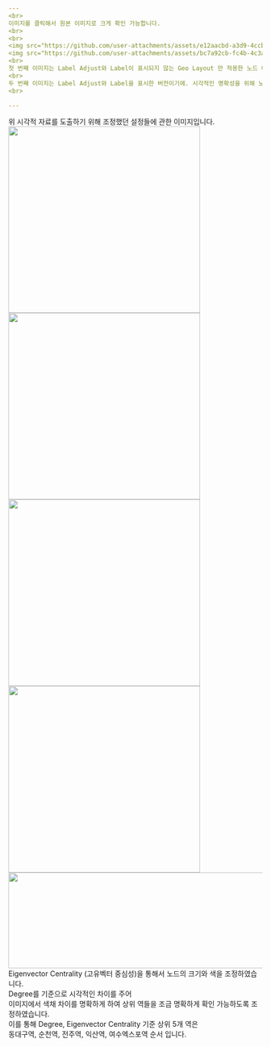 ```yaml
---
<br>
이미지를 클릭해서 원본 이미지로 크게 확인 가능합니다.
<br>
<br>
<img src="https://github.com/user-attachments/assets/e12aacbd-a3d9-4ccb-85c5-4cfebac4be66"  width="500" height="621"/>
<img src="https://github.com/user-attachments/assets/bc7a92cb-fc4b-4c3a-a7d4-4ead9091979a"  width="500" height="621"/>
<br>
첫 번째 이미지는 Label Adjust와 Label이 표시되지 않는 Geo Layout 만 적용한 노드 배치 이미지이며
<br>
두 번째 이미지는 Label Adjust와 Label을 표시한 버전이기에. 시각적인 명확성을 위해 노드가 좌표 기준 위치가 아닙니다.
<br>

--- 
```

위 시각적 자료를 도출하기 위해 조정했던 설정들에 관한 이미지입니다.
<br>
<img src="https://github.com/user-attachments/assets/7dfbc072-b517-4a35-8b08-5eceaa68ccd4"  width="380" height="370"/>
<img src="https://github.com/user-attachments/assets/f05d90bb-87ff-4c1a-a650-697641e9ce43"  width="380" height="370"/>
<img src="https://github.com/user-attachments/assets/e65aa0f0-1636-4b94-a3a2-bdf7d18081da"  width="380" height="370"/>
<img src="https://github.com/user-attachments/assets/7a78b133-eeb1-4eb4-b657-1302728586ba"  width="380" height="370"/>
<img src="https://github.com/user-attachments/assets/96b3c86d-ca9b-403f-86e9-d8c250855ae0"  width="760" height="190"/>
<br>
Eigenvector Centrality (고유벡터 중심성)을 통해서 노드의 크기와 색을 조정하였습니다. 
<br>
Degree를 기준으로 시각적인 차이를 주어
<br>
이미지에서 색채 차이를 명확하게 하여 상위 역들을 조금 명확하게 확인 가능하도록 조정하였습니다.
<br>
이를 통해 Degree, Eigenvector Centrality 기준 상위 5개 역은 
<br>
동대구역, 순천역, 전주역, 익산역, 여수엑스포역 순서 입니다.
<br>

